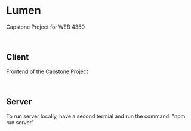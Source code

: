 ﻿<h1>Lumen</h2>
<p>Capstone Project for WEB 4350</p>
<br>
<h2>Client</h2>
<p>Frontend of the Capstone Project</p>
<br>
<h2>Server</h2>
<p>To run server locally, have a second termial and run the command: "npm run server"</p>

